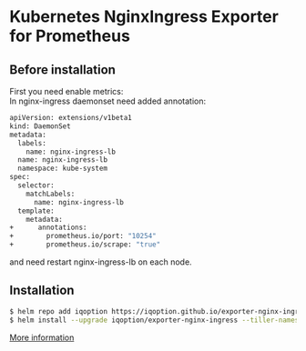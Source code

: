 # Kubernetes NginxIngress Exporter for Prometheus
## Before installation

First you need enable metrics:   
In nginx-ingress daemonset need added annotation:

```bash
apiVersion: extensions/v1beta1
kind: DaemonSet
metadata:
  labels:
    name: nginx-ingress-lb
  name: nginx-ingress-lb
  namespace: kube-system
spec:
  selector:
    matchLabels:
      name: nginx-ingress-lb
  template:
    metadata:
+      annotations:
+        prometheus.io/port: "10254"
+        prometheus.io/scrape: "true"
```
and need restart nginx-ingress-lb on each node.

## Installation

```bash
$ helm repo add iqoption https://iqoption.github.io/exporter-nginx-ingress
$ helm install --upgrade iqoption/exporter-nginx-ingress --tiller-namespace kube-system
```
[More information](https://github.com/coreos/prometheus-operator/blob/master/Documentation/user-guides/running-exporters.md)
